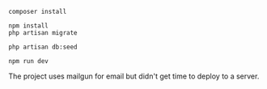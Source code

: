 
```
composer install

npm install
php artisan migrate

php artisan db:seed

npm run dev
```

The project uses mailgun for email but didn't get time to deploy to a server.
